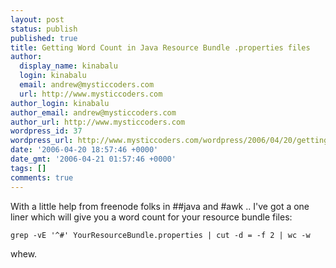 ```yaml
---
layout: post
status: publish
published: true
title: Getting Word Count in Java Resource Bundle .properties files
author:
  display_name: kinabalu
  login: kinabalu
  email: andrew@mysticcoders.com
  url: http://www.mysticcoders.com
author_login: kinabalu
author_email: andrew@mysticcoders.com
author_url: http://www.mysticcoders.com
wordpress_id: 37
wordpress_url: http://www.mysticcoders.com/wordpress/2006/04/20/getting-word-count-in-java-resource-bundle-properties-files/
date: '2006-04-20 18:57:46 +0000'
date_gmt: '2006-04-21 01:57:46 +0000'
tags: []
comments: true
---
```

With a little help from freenode folks in ##java and #awk .. I've got a one liner which will give you a word count for your resource bundle files:

```
grep -vE '^#' YourResourceBundle.properties | cut -d = -f 2 | wc -w
```

whew.

